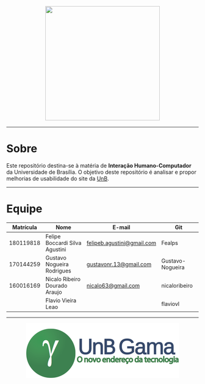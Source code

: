 <p align='center'>
  <img src="https://upload.wikimedia.org/wikipedia/commons/c/c3/Webysther_20160322_-_Logo_UnB_%28sem_texto%29.svg" height=300 width=300/>
</p>

- - -

# Sobre
Este repositório destina-se à matéria de **Interação Humano-Computador** da Universidade de Brasília. O objetivo deste repositório é analisar e propor melhorias de usabilidade do site da [UnB](https://www.unb.br).

- - -
# Equipe

Matrícula | Nome | E-mail | Git |
--------- | ---- | ------ | --- |
180119818| Felipe Boccardi Silva Agustini | felipeb.agustini@gmail.com | Fealps |
170144259 | Gustavo Nogueira Rodrigues| gustavonr.13@gmail.com | Gustavo-Nogueira |
160016169 | Nicalo Ribeiro Dourado Araujo| nicalo63@gmail.com | nicaloribeiro |
||Flavio Vieira Leao | | flaviovl|

- - -

<p align='center'>
  <a href="https://fga.unb.br/" target="blank"> <img src="./docs/images/portal-fga.png"/></a>
</p>
